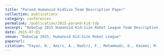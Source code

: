 ```yaml
---
title: "Parand Humanoid KidSize Team Description Paper"
collection: publications
category: conferences
permalink: /publication/2015-parand-kid-tdp
excerpt: "RoboCup 2015 Humanoid Kid-Size Robot League Team Description Paper."
date: 2015-07-01
venue: "RoboCup 2015, Humanoid Kid-Size Robot League"
paperurl:
citation: "Fayaz, N., Amiri, A., Nadiri, F., Mohammadi, O., Kazemi, M., Barouj, R., & Hashemian, M. (2015). Parand Humanoid KidSize Team Description Paper. RoboCup 2015, Humanoid Kid-Size Robot League."
---
```

